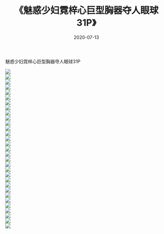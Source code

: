 ﻿---
layout: post
title:  《魅惑少妇霓梓心巨型胸器夺人眼球31P》
date:   2020-07-13
img: http://img.660000.xyz/Sharelink/性感/2020/魅惑少妇霓梓心巨型胸器夺人眼球31P/000.jpg
categories: [美女, 清纯, 唯美]
---

魅惑少妇霓梓心巨型胸器夺人眼球31P

  ![](http://img.660000.xyz/Sharelink/性感/2020/魅惑少妇霓梓心巨型胸器夺人眼球31P/001.jpg) <br> ![](http://img.660000.xyz/Sharelink/性感/2020/魅惑少妇霓梓心巨型胸器夺人眼球31P/002.jpg) <br> ![](http://img.660000.xyz/Sharelink/性感/2020/魅惑少妇霓梓心巨型胸器夺人眼球31P/003.jpg) <br> ![](http://img.660000.xyz/Sharelink/性感/2020/魅惑少妇霓梓心巨型胸器夺人眼球31P/004.jpg) <br> ![](http://img.660000.xyz/Sharelink/性感/2020/魅惑少妇霓梓心巨型胸器夺人眼球31P/005.jpg) <br> ![](http://img.660000.xyz/Sharelink/性感/2020/魅惑少妇霓梓心巨型胸器夺人眼球31P/006.jpg) <br> ![](http://img.660000.xyz/Sharelink/性感/2020/魅惑少妇霓梓心巨型胸器夺人眼球31P/007.jpg) <br> ![](http://img.660000.xyz/Sharelink/性感/2020/魅惑少妇霓梓心巨型胸器夺人眼球31P/008.jpg) <br> ![](http://img.660000.xyz/Sharelink/性感/2020/魅惑少妇霓梓心巨型胸器夺人眼球31P/009.jpg) <br> ![](http://img.660000.xyz/Sharelink/性感/2020/魅惑少妇霓梓心巨型胸器夺人眼球31P/010.jpg) <br> ![](http://img.660000.xyz/Sharelink/性感/2020/魅惑少妇霓梓心巨型胸器夺人眼球31P/011.jpg) <br> ![](http://img.660000.xyz/Sharelink/性感/2020/魅惑少妇霓梓心巨型胸器夺人眼球31P/012.jpg) <br> ![](http://img.660000.xyz/Sharelink/性感/2020/魅惑少妇霓梓心巨型胸器夺人眼球31P/013.jpg) <br> ![](http://img.660000.xyz/Sharelink/性感/2020/魅惑少妇霓梓心巨型胸器夺人眼球31P/014.jpg) <br> ![](http://img.660000.xyz/Sharelink/性感/2020/魅惑少妇霓梓心巨型胸器夺人眼球31P/015.jpg) <br> ![](http://img.660000.xyz/Sharelink/性感/2020/魅惑少妇霓梓心巨型胸器夺人眼球31P/016.jpg) <br> ![](http://img.660000.xyz/Sharelink/性感/2020/魅惑少妇霓梓心巨型胸器夺人眼球31P/017.jpg) <br> ![](http://img.660000.xyz/Sharelink/性感/2020/魅惑少妇霓梓心巨型胸器夺人眼球31P/018.jpg) <br> ![](http://img.660000.xyz/Sharelink/性感/2020/魅惑少妇霓梓心巨型胸器夺人眼球31P/019.jpg) <br> ![](http://img.660000.xyz/Sharelink/性感/2020/魅惑少妇霓梓心巨型胸器夺人眼球31P/020.jpg) <br> ![](http://img.660000.xyz/Sharelink/性感/2020/魅惑少妇霓梓心巨型胸器夺人眼球31P/021.jpg) <br> ![](http://img.660000.xyz/Sharelink/性感/2020/魅惑少妇霓梓心巨型胸器夺人眼球31P/022.jpg) <br> ![](http://img.660000.xyz/Sharelink/性感/2020/魅惑少妇霓梓心巨型胸器夺人眼球31P/023.jpg) <br> ![](http://img.660000.xyz/Sharelink/性感/2020/魅惑少妇霓梓心巨型胸器夺人眼球31P/024.jpg) <br> ![](http://img.660000.xyz/Sharelink/性感/2020/魅惑少妇霓梓心巨型胸器夺人眼球31P/025.jpg) <br> ![](http://img.660000.xyz/Sharelink/性感/2020/魅惑少妇霓梓心巨型胸器夺人眼球31P/026.jpg) <br> ![](http://img.660000.xyz/Sharelink/性感/2020/魅惑少妇霓梓心巨型胸器夺人眼球31P/027.jpg) <br> ![](http://img.660000.xyz/Sharelink/性感/2020/魅惑少妇霓梓心巨型胸器夺人眼球31P/028.jpg) <br> ![](http://img.660000.xyz/Sharelink/性感/2020/魅惑少妇霓梓心巨型胸器夺人眼球31P/029.jpg) <br> ![](http://img.660000.xyz/Sharelink/性感/2020/魅惑少妇霓梓心巨型胸器夺人眼球31P/030.jpg) <br> ![](http://img.660000.xyz/Sharelink/性感/2020/魅惑少妇霓梓心巨型胸器夺人眼球31P/031.jpg) <br>